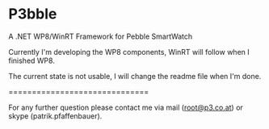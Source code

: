 P3bble
======

A .NET WP8/WinRT Framework for Pebble SmartWatch

Currently I'm developing the WP8 components, WinRT will follow when I finished WP8.

The current state is not usable, I will change the readme file when I'm done.


==============================

For any further question please contact me via mail (root@p3.co.at) or skype (patrik.pfaffenbauer).

